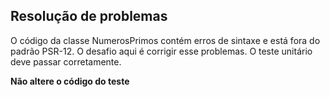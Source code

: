 ## Resolução de problemas

O código da classe NumerosPrimos contém erros de sintaxe e está fora do padrão PSR-12.
O desafio aqui é corrigir esse problemas.
O teste unitário deve passar corretamente.

**Não altere o código do teste**
